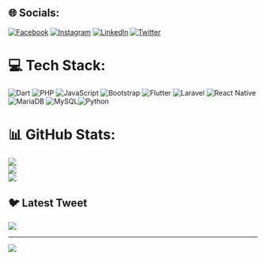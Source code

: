 
## 🌐 Socials:
[![Facebook](https://img.shields.io/badge/Facebook-%231877F2.svg?logo=Facebook&logoColor=white)](https://www.facebook.com/byron.delgado.353/) [![Instagram](https://img.shields.io/badge/Instagram-%23E4405F.svg?logo=Instagram&logoColor=white)](https://instagram.com/elbartomad) [![LinkedIn](https://img.shields.io/badge/LinkedIn-%230077B5.svg?logo=linkedin&logoColor=white)](https://www.linkedin.com/in/byron-enrique-montes-5093b512b/) [![Twitter](https://img.shields.io/badge/Twitter-%231DA1F2.svg?logo=Twitter&logoColor=white)](https://twitter.com/ByronElbartoDelgado) 

# 💻 Tech Stack:
![Dart](https://img.shields.io/badge/dart-%230175C2.svg?style=for-the-badge&logo=dart&logoColor=white) ![PHP](https://img.shields.io/badge/php-%23777BB4.svg?style=for-the-badge&logo=php&logoColor=white) ![JavaScript](https://img.shields.io/badge/javascript-%23323330.svg?style=for-the-badge&logo=javascript&logoColor=%23F7DF1E) ![Bootstrap](https://img.shields.io/badge/bootstrap-%23563D7C.svg?style=for-the-badge&logo=bootstrap&logoColor=white) ![Flutter](https://img.shields.io/badge/Flutter-%2302569B.svg?style=for-the-badge&logo=Flutter&logoColor=white) ![Laravel](https://img.shields.io/badge/laravel-%23FF2D20.svg?style=for-the-badge&logo=laravel&logoColor=white) ![React Native](https://img.shields.io/badge/react_native-%2320232a.svg?style=for-the-badge&logo=react&logoColor=%2361DAFB) ![MariaDB](https://img.shields.io/badge/MariaDB-003545?style=for-the-badge&logo=mariadb&logoColor=white) ![MySQL](https://img.shields.io/badge/mysql-%2300f.svg?style=for-the-badge&logo=mysql&logoColor=white)![Python](https://img.shields.io/badge/mysql-%2300f.svg?style=for-the-badge&logo=mysql&logoColor=white)
# 📊 GitHub Stats:
![](https://github-readme-stats.vercel.app/api?username=bdelgado1994&theme=dark&hide_border=false&include_all_commits=false&count_private=false)<br/>
![](https://github-readme-streak-stats.herokuapp.com/?user=bdelgado1994&theme=dark&hide_border=false)<br/>
![](https://github-readme-stats.vercel.app/api/top-langs/?username=bdelgado1994&theme=dark&hide_border=false&include_all_commits=false&count_private=false&layout=compact)

## 🐦 Latest Tweet
[![](https://gtce.itsvg.in/api?username=ByronElbartoDelgado)](https://github.com/VishwaGauravIn/github-twitter-card-embed)

---
[![](https://visitcount.itsvg.in/api?id=bdelgado1994&icon=0&color=0)](https://visitcount.itsvg.in)

<!-- Proudly created with GPRM ( https://gprm.itsvg.in ) -->
